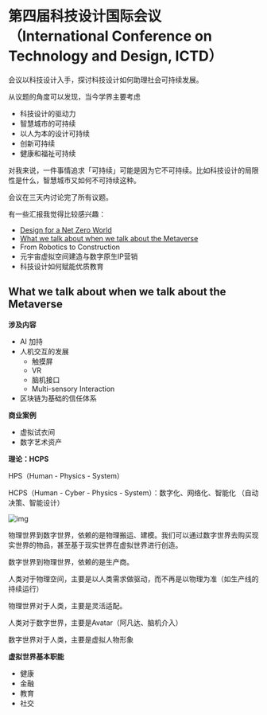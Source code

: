 # 第四届科技设计国际会议（International Conference on Technology and Design, ICTD）

会议以科技设计入手，探讨科技设计如何助理社会可持续发展。

从议题的角度可以发现，当今学界主要考虑
- 科技设计的驱动力
- 智慧城市的可持续
- 以人为本的设计可持续
- 创新可持续
- 健康和福祉可持续

对我来说，一件事情追求「可持续」可能是因为它不可持续。比如科技设计的局限性是什么，智慧城市又如何不可持续这种。

会议在三天内讨论完了所有议题。

有一些汇报我觉得比较感兴趣：
- [Design for a Net Zero World](https://b23.tv/AOTY1ip)
- [What we talk about when we talk about the Metaverse](https://b23.tv/nDU9tgo)
- From Robotics to Construction
- 元宇宙虚拟空间建造与数字原生IP营销
- 科技设计如何赋能优质教育



## What we talk about when we talk about the Metaverse

**涉及内容**

- AI 加持
- 人机交互的发展
  - 触摸屏
  - VR
  - 脑机接口
  - Multi-sensory Interaction
- 区块链为基础的信任体系



**商业案例**

- 虚拟试衣间
- 数字艺术资产



**理论：HCPS**

HPS（Human - Physics - System）

HCPS（Human - Cyber - Physics - System）：数字化、网络化、智能化 （自动决策、智能设计）

![img](../../../../../../Changes729_image/raw/main/ln/README/2022-06-19-120139_1306x733_scrot.png)

物理世界到数字世界，依赖的是物理搬运、建模。我们可以通过数字世界去购买现实世界的物品，甚至基于现实世界在虚拟世界进行创造。

数字世界到物理世界，依赖的是生产商。

人类对于物理空间，主要是以人类需求做驱动，而不再是以物理为准（如生产线的持续运行）

物理世界对于人类，主要是灵活适配。

人类对于数字世界，主要是Avatar（阿凡达、脑机介入）

数字世界对于人类，主要是虚拟人物形象



**虚拟世界基本职能**

- 健康
- 金融
- 教育
- 社交
